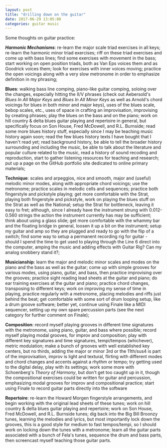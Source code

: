 ```yaml
---
layout: post
title: "drilling down on the guitar"
date: 2017-06-29 13:05:00
categories: guitar music
---
```


Some thoughts on guitar practice:

***Harmonic Mechanisms***: re-learn the major scale triad exercises in all keys; re-learn the harmonic minor triad exercises; riff on these triad exercises and come up with bass lines; find some exercises with movement in the bass; start working on open position triads, both as Van Eps voices them and as Goodrick voices them; look for exercises with inner voices moving; practice the open voicings along with a very slow metronome in order to emphasize definition in my phrasing;

**Blues**: walking bass line comping, piano-like guitar comping, soloing over the changes, especially hitting the II/V phrases (check out Aebersold's *Blues In All Major Keys* and *Blues In All Minor Keys* as well as Arnold's chord voicings for blues in both minor and major keys), uses of the blues scale, bebop scales, etc., uses of space in crafting an improvisation, improvising by creating phrases; play the blues on the bass and on the piano; work on hill country &amp; delta blues guitar playing and repertoire in general, but specifically focus on Son House, Fred McDowell, and R.L. Burnside; read some more blues history stuff, especially since I may be teaching music history again soon; read the few blues history texts I have bought that I haven't read yet; read background history, be able to tell the broader history surrounding and including the music, be able to talk about the literature and popular culture related to the music, read a history of sound recoding and reproduction, start to gather listening resources for teaching and research; put up a page on the GitHub portfolio site dedicated to online primary materials;

**Technique**: scales and arpeggios, nice and smooth, major and (useful) melodic minor modes, along with appropriate chord voicings; use the metronome; practice scales in melodic cells and sequences; practice both fingerstyle and pickstyle playing; get more comfortable with the Strat, playing both fingerstyle and pickstyle, work on playing the blues stuff on the Strat as well as the National; setup the Strat for bottleneck, leaving it easy to fret; although, since I already have the instrument strung with 0.012-0.560 strings the action the instrument currently has may be sufficient; think about using a glass slide; get more comfortable with the whammy bar and the floating bridge in general, loosen it up a bit on the instrument; setup my guitar and amp so they are plugged and ready to go with the flip of a switch; find some way to setup a permanent recording rig for guitar - should I spend the time to get used to playing through the Line 6 direct into the computer, amping the music and adding effects with Guitar Rig? Can my analog snobbery stand it?;

**Musicianship**: learn the major and melodic minor scales and modes on the piano and the bass as well as the guitar; come up with simple grooves for various modes, using piano, guitar, and bass, then practice improvising over the grooves; practice sight reading lead sheets at the guitar and piano; do ear training exercises at the guitar and piano; practice chord changes, transposing to different keys; work on improving my sense of time in playing, practice regularly with a metronome, placing melodies and riffs just behind the beat; get comfortable with some sort of drum looping setup, like a drum groove software; better yet, continue using Finale like a MIDI sequencer, setting up my own spare percussion parts (see the next category for further comment on Finale);

**Composition**: record myself playing grooves in different time signatures with the metronome, using piano, guitar, and bass where possible; record myself playing modal grooves, for improv and composition; play with different key signatures and time signatures, tempi/tempos (whichever), metric modulation; make a bunch of grooves with well established key centers, but no thirds, adding the major or minor 3rd or the 11th/sus4 is part of the improvisation, improv is light and textural, flirting with different modes and chord changes and accents against a rhythm or tempo; try getting used to the digital delay, play with its settings; work some more with Schoenberg's *Theory of Harmony*, but don't get too caught up in it, though the compositional exercises could be written for guitar and percussion, emphasizing modal grooves for improv and compositional practice; start using Finale to record guitar parts directly into the software

**Repertoire**: re-learn the Howard Morgen fingerstyle arrangements, and begin working with the original lead sheets of these tunes; work on hill country &amp; delta blues guitar playing and repertoire; work on Son House, Fred McDowell, and R.L. Burnside tunes; dig back into the Big Bill Broonzy tunes, learning the melodies and lyrics, but most importantly lock down the grooves, this is a good style for medium to fast tempos/tempi, so I should work on locking down the tunes with a metronome; learn all the guitar parts associated with a bunch of Fela's tunes, sequence the drum and bass parts, then screencast myself teaching those guitar parts.

